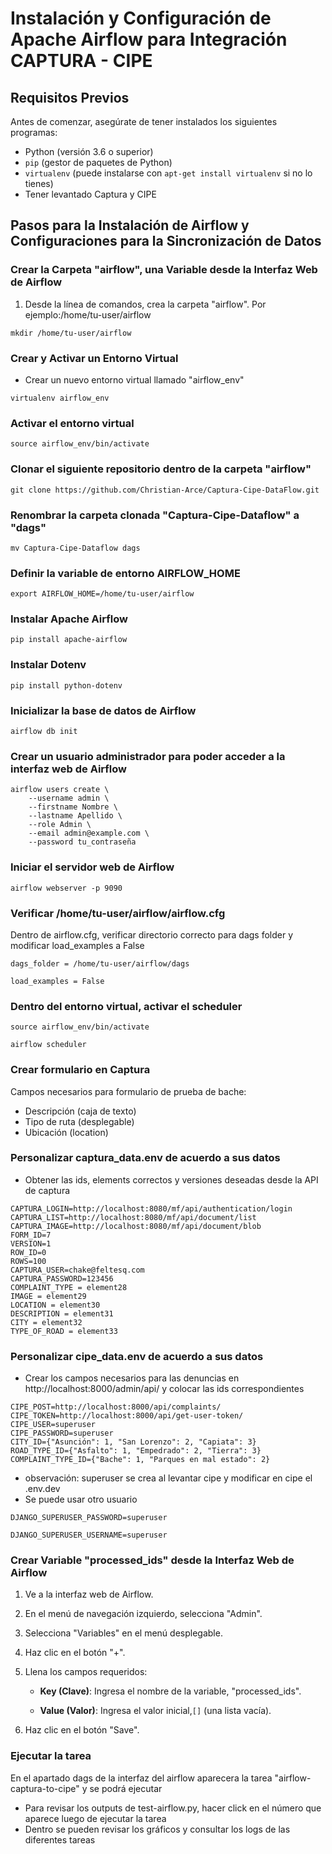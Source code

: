 # Instalación y Configuración de Apache Airflow para Integración CAPTURA - CIPE

## Requisitos Previos

Antes de comenzar, asegúrate de tener instalados los siguientes programas:

- Python (versión 3.6 o superior)
- `pip` (gestor de paquetes de Python)
- `virtualenv` (puede instalarse con `apt-get install virtualenv` si no lo tienes)
- Tener levantado Captura y CIPE

## Pasos para la Instalación de Airflow y Configuraciones para la Sincronización de Datos
### Crear la Carpeta "airflow", una Variable desde la Interfaz Web de Airflow

1. Desde la línea de comandos, crea la carpeta "airflow". Por ejemplo:/home/tu-user/airflow

```
mkdir /home/tu-user/airflow
```

### Crear y Activar un Entorno Virtual
- Crear un nuevo entorno virtual llamado "airflow_env"
```
virtualenv airflow_env
```

### Activar el entorno virtual
```
source airflow_env/bin/activate
```
### Clonar el siguiente repositorio dentro de la carpeta "airflow"
```
git clone https://github.com/Christian-Arce/Captura-Cipe-DataFlow.git
```
### Renombrar la carpeta clonada "Captura-Cipe-Dataflow" a "dags"
```
mv Captura-Cipe-Dataflow dags
```
### Definir la variable de entorno AIRFLOW_HOME
```
export AIRFLOW_HOME=/home/tu-user/airflow
```
### Instalar Apache Airflow
```
pip install apache-airflow
```
### Instalar Dotenv 
```
pip install python-dotenv
```
### Inicializar la base de datos de Airflow
```
airflow db init
```
### Crear un usuario administrador para poder acceder a la interfaz web de Airflow
```
airflow users create \
    --username admin \
    --firstname Nombre \
    --lastname Apellido \
    --role Admin \
    --email admin@example.com \
    --password tu_contraseña
```
### Iniciar el servidor web de Airflow
```
airflow webserver -p 9090
```
### Verificar /home/tu-user/airflow/airflow.cfg
Dentro de airflow.cfg, verificar directorio correcto para dags folder y modificar load_examples a False
```
dags_folder = /home/tu-user/airflow/dags
```
```
load_examples = False
```
  
### Dentro del entorno virtual, activar el scheduler
```
source airflow_env/bin/activate
```
```
airflow scheduler
```
### Crear formulario en Captura
Campos necesarios para formulario de prueba de bache:
- Descripción (caja de texto)
- Tipo de ruta (desplegable)
- Ubicación (location)

### Personalizar captura_data.env de acuerdo a sus datos
- Obtener las ids, elements correctos y versiones deseadas desde la API de captura
```
CAPTURA_LOGIN=http://localhost:8080/mf/api/authentication/login
CAPTURA_LIST=http://localhost:8080/mf/api/document/list
CAPTURA_IMAGE=http://localhost:8080/mf/api/document/blob
FORM_ID=7
VERSION=1
ROW_ID=0
ROWS=100
CAPTURA_USER=chake@feltesq.com
CAPTURA_PASSWORD=123456
COMPLAINT_TYPE = element28
IMAGE = element29
LOCATION = element30
DESCRIPTION = element31
CITY = element32
TYPE_OF_ROAD = element33
```
### Personalizar cipe_data.env de acuerdo a sus datos
- Crear los campos necesarios para las denuncias en http://localhost:8000/admin/api/ y colocar las ids correspondientes
```
CIPE_POST=http://localhost:8000/api/complaints/
CIPE_TOKEN=http://localhost:8000/api/get-user-token/
CIPE_USER=superuser
CIPE_PASSWORD=superuser
CITY_ID={"Asunción": 1, "San Lorenzo": 2, "Capiata": 3}
ROAD_TYPE_ID={"Asfalto": 1, "Empedrado": 2, "Tierra": 3}
COMPLAINT_TYPE_ID={"Bache": 1, "Parques en mal estado": 2}
```
- observación: superuser se crea al levantar cipe y modificar en cipe el .env.dev
- Se puede usar otro usuario
```
DJANGO_SUPERUSER_PASSWORD=superuser
```
```
DJANGO_SUPERUSER_USERNAME=superuser
```

### Crear Variable "processed_ids" desde la Interfaz Web de Airflow

1. Ve a la interfaz web de Airflow.

2. En el menú de navegación izquierdo, selecciona "Admin".

3. Selecciona "Variables" en el menú desplegable.

4. Haz clic en el botón "+".

5. Llena los campos requeridos:

   - **Key (Clave)**: Ingresa el nombre de la variable, "processed_ids".

   - **Value (Valor)**: Ingresa el valor inicial,`[]` (una lista vacía).

6. Haz clic en el botón "Save".

### Ejecutar la tarea

En el apartado dags de la interfaz del airflow aparecera la tarea "airflow-captura-to-cipe" y se podrá ejecutar
- Para revisar los outputs de test-airflow.py, hacer click en el número que aparece luego de ejecutar la tarea
- Dentro se pueden revisar los gráficos y consultar los logs de las diferentes tareas

